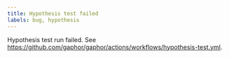 ```yaml
---
title: Hypothesis test failed
labels: bug, hypothesis
---
```

Hypothesis test run failed.
See https://github.com/gaphor/gaphor/actions/workflows/hypothesis-test.yml.

